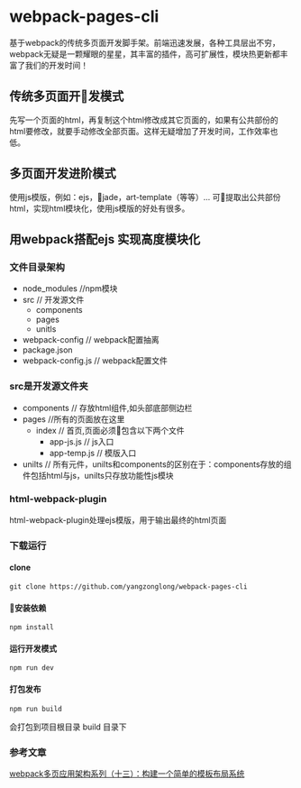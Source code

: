 # webpack-pages-cli
基于webpack的传统多页面开发脚手架。前端迅速发展，各种工具层出不穷，webpack无疑是一颗耀眼的星星，其丰富的插件，高可扩展性，模块热更新都丰富了我们的开发时间！
## 传统多页面开发模式
先写一个页面的html，再复制这个html修改成其它页面的，如果有公共部份的html要修改，就要手动修改全部页面。这样无疑增加了开发时间，工作效率也低。
## 多页面开发进阶模式
使用js模版，例如：ejs，jade，art-template（等等）... 可提取出公共部份html，实现html模块化，使用js模版的好处有很多。
## 用webpack搭配ejs 实现高度模块化
### 文件目录架构
- node_modules //npm模块
- src  // 开发源文件
    - components
    - pages
    - unitls
- webpack-config // webpack配置抽离
- package.json
- webpack-config.js // webpack配置文件

### src是开发源文件夹
- components // 存放html组件,如头部底部侧边栏
- pages //所有的页面放在这里
    - index // 首页,页面必须包含以下两个文件
        - app-js.js // js入口
        - app-temp.js // 模版入口
- unilts // 所有元件，unilts和components的区别在于：components存放的组件包括html与js，unilts只存放功能性js模块

### html-webpack-plugin
 html-webpack-plugin处理ejs模版，用于输出最终的html页面

 ### 下载运行
 #### clone
 ``````
 git clone https://github.com/yangzonglong/webpack-pages-cli
 ``````
 #### 安装依赖
 ``````
 npm install
 ``````
 #### 运行开发模式
 ``````
 npm run dev
 ``````
#### 打包发布
``````
npm run build
``````
会打包到项目根目录 build 目录下

### 参考文章
[webpack多页应用架构系列（十三）：构建一个简单的模板布局系统](https://segmentfault.com/a/1190000007159115#articleHeader3)